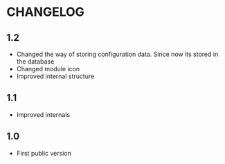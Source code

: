 CHANGELOG
=========

1.2
---

 * Changed the way of storing configuration data. Since now its stored in the database
 * Changed module icon
 * Improved internal structure

1.1
---

 * Improved internals

1.0
---

 * First public version